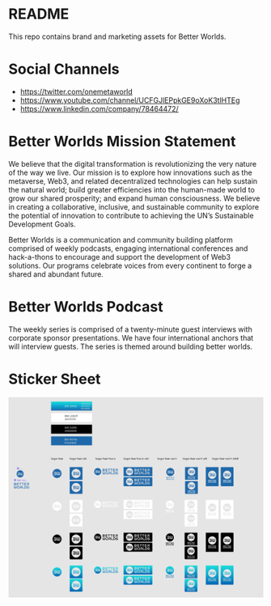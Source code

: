 # README
This repo contains brand and marketing assets for Better Worlds.

# Social Channels
- https://twitter.com/onemetaworld
- https://www.youtube.com/channel/UCFGJlEPpkGE9oXoK3tlHTEg
- https://www.linkedin.com/company/78464472/

# Better Worlds Mission Statement
We believe that the digital transformation is revolutionizing the very nature of the way we live. Our mission is to explore how innovations such as the metaverse, Web3, and related decentralized technologies can help sustain the natural world; build greater efficiencies into the human-made world to grow our shared prosperity; and expand human consciousness. We believe in creating a collaborative, inclusive, and sustainable community to explore the potential of innovation to contribute to achieving the UN’s Sustainable Development Goals.  

Better Worlds is a communication and community building platform comprised of weekly podcasts, engaging international conferences and hack-a-thons to encourage and support the development of Web3 solutions. Our programs celebrate voices from every continent to forge a shared and abundant future.

# Better Worlds Podcast
The weekly series is comprised of a twenty-minute guest interviews with corporate sponsor presentations. We have four international anchors that will interview guests. The series is themed around building better worlds.

# Sticker Sheet
![Sticker Sheet](legend.jpg?raw=true "Better Worlds Brand Sticker Sheet")